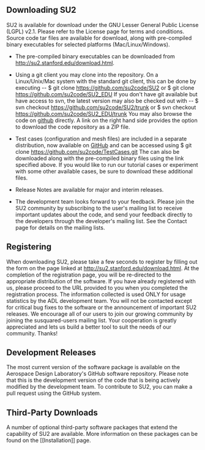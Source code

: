## Downloading SU2

SU2 is available for download under the GNU Lesser General Public License (LGPL) v2.1. Please refer to the License page for terms and conditions. Source code tar files are available for download, along with pre-compiled binary executables for selected platforms (Mac/Linux/Windows).
* The pre-compiled binary executables can be downloaded from http://su2.stanford.edu/download.html.
* Using a git client you may clone into the repository. On a Linux/Unix/Mac system with the standard git client, this can be done by executing -- 
$ git clone https://github.com/su2code/SU2
or
$ git clone https://github.com/su2code/SU2_EDU
If you don't have git available but have access to svn, the latest version may also be checked out with -- 
$ svn checkout https://github.com/su2code/SU2/trunk
or
$ svn checkout https://github.com/su2code/SU2_EDU/trunk
You may also browse the code on [github](https://github.com/su2code) directly. A link on the right hand side provides the option to download the code repository as a ZIP file.

* Test cases (configuration and mesh files) are included in a separate distribution, now available on [GitHub](https://github.com/su2code/TestCases) and can be accessed using 
$ git clone https://github.com/su2code/TestCases.git
The can also be downloaded along with the pre-compiled binary files using the link specified above. 
If you would like to run our tutorial cases or experiment with some other available cases, be sure to download these additional files.
* Release Notes are available for major and interim releases.
* The development team looks forward to your feedback. Please join the SU2 community by subscribing to the user's mailing list to receive important updates about the code, and send your feedback directly to the developers through the developer's mailing list. See the Contact page for details on the mailing lists.

## Registering

When downloading SU2, please take a few seconds to register by filling out the form on the page linked at http://su2.stanford.edu/download.html. At the completion of the registration page, you will be re-directed to the appropriate distribution of the software. If you have already registered with us, please proceed to the URL provided to you when you completed the registration process. The information collected is used ONLY for usage statistics by the ADL development team.  You will not be contacted except for critical bug fixes to the software or the announcement of important SU2 releases. We encourage all of our users to join our growing community by joining the susquared-users mailing list. Your cooperation is greatly appreciated and lets us build a better tool to suit the needs of our community. Thanks!

## Development Releases 

The most current version of the software package is available on the Aerospace Design Laboratory's GitHub software repository. Please note that this is the development version of the code that is being actively modified by the development team. To contribute to SU2, you can make a pull request using the GitHub system. 

## Third-Party Downloads

A number of optional third-party software packages that extend the capability of SU2 are available. More information on these packages can be found on the [[Installation]] page.